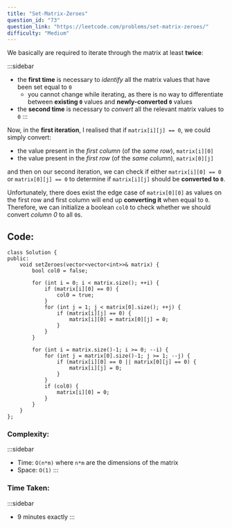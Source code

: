 ```yaml
---
title: "Set-Matrix-Zeroes"
question_id: "73"
question_link: "https://leetcode.com/problems/set-matrix-zeroes/"
difficulty: "Medium"
---
```


We basically are required to iterate through the matrix at least **twice**:

:::sidebar
- the **first time** is necessary to *identify* all the matrix values that have been set equal to `0`
    - you cannot change while iterating, as there is no way to differentiate between **existing `0`** values and **newly-converted `0`** values
- the **second time** is necessary to *convert* all the relevant matrix values to `0`
:::

Now, in the **first iteration**, I realised that if `matrix[i][j] == 0`,
we could simply convert:

- the value present in the *first column* (of the *same row*), `matrix[i][0]`
- the value present in the *first row* (of the *same column*), `matrix[0][j]`

and then on our second iteration, we can check if either `matrix[i][0] == 0` or `matrix[0][j] == 0`
to determine if `matrix[i][j]` should be **converted to `0`**.

Unfortunately, there does exist the edge case of `matrix[0][0]` 
as values on the first row and first column will end up **converting it** when equal to `0`.
Therefore, we can initialize a boolean `col0` to check whether we should convert *column 0* to all `0`s.

## Code<span>:</span>

```{.cpp}
class Solution {
public:
    void setZeroes(vector<vector<int>>& matrix) {
        bool col0 = false;

        for (int i = 0; i < matrix.size(); ++i) {
            if (matrix[i][0] == 0) {
                col0 = true;
            }
            for (int j = 1; j < matrix[0].size(); ++j) {
                if (matrix[i][j] == 0) {
                    matrix[i][0] = matrix[0][j] = 0;
                }
            }
        }

        for (int i = matrix.size()-1; i >= 0; --i) {
            for (int j = matrix[0].size()-1; j >= 1; --j) {
                if (matrix[i][0] == 0 || matrix[0][j] == 0) {
                    matrix[i][j] = 0;
                }
            }
            if (col0) {
                matrix[i][0] = 0;
            }
        }
    }
};
```

### Complexity<span>:</span>

:::sidebar
- Time: `O(n*m)` where `n*m` are the dimensions of the matrix
- Space: `O(1)`
:::

### Time Taken<span>:</span>

:::sidebar
- 9 minutes exactly
:::
